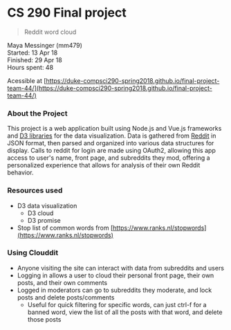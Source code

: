 # CS 290 Final project

> Reddit word cloud

Maya Messinger (mm479)  
Started: 13 Apr 18  
Finished: 29 Apr 18  
Hours spent: 48

Acessible at [https://duke-compsci290-spring2018.github.io/final-project-team-44/](https://duke-compsci290-spring2018.github.io/final-project-team-44/)

### About the Project
This project is a web application built using Node.js and Vue.js frameworks and [D3 libraries](https://d3js.org/) for the data visualization.
Data is gathered from [Reddit](https://www.reddit.com/dev/api/) in JSON format, then parsed and organized into various data structures for display.
Calls to reddit for login are made using OAuth2, allowing this app access to user's name, front page, and subreddits they mod, offering a 
personalized experience that allows for analysis of their own Reddit behavior.

### Resources used
* D3 data visualization
	* D3 cloud
	* D3 promise
* Stop list of common words from [https://www.ranks.nl/stopwords](https://www.ranks.nl/stopwords)

### Using Clouddit
* Anyone visiting the site can interact with data from subreddits and users
* Logging in allows a user to cloud their personal front page, their own posts, and their own comments
* Logged in moderators can go to subreddits they moderate, and lock posts and delete posts/comments
	* Useful for quick filtering for specific words, can just ctrl-f for a banned word, view the list of all the posts with that word, and delete those posts